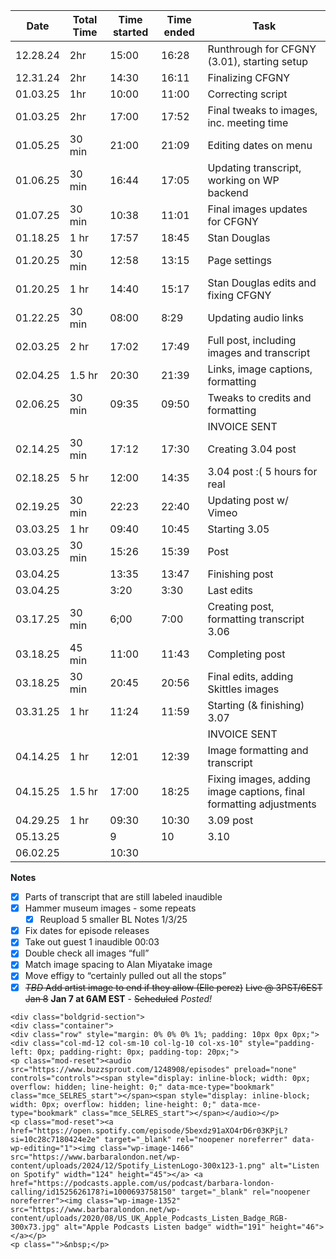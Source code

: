 
| Date     | Total Time | Time started | Time ended | Task                                                               |
| -------- | ---------- | ------------ | ---------- | ------------------------------------------------------------------ |
| 12.28.24 | 2hr        | 15:00        | 16:28      | Runthrough for CFGNY (3.01), starting setup                        |
| 12.31.24 | 2hr        | 14:30        | 16:11      | Finalizing CFGNY                                                   |
| 01.03.25 | 1hr        | 10:00        | 11:00      | Correcting script                                                  |
| 01.03.25 | 2hr        | 17:00        | 17:52      | Final tweaks to images, inc. meeting time                          |
| 01.05.25 | 30 min     | 21:00        | 21:09      | Editing dates on menu                                              |
| 01.06.25 | 30 min     | 16:44        | 17:05      | Updating transcript, working on WP backend                         |
| 01.07.25 | 30 min     | 10:38        | 11:01      | Final images updates for CFGNY                                     |
| 01.18.25 | 1 hr       | 17:57        | 18:45      | Stan Douglas                                                       |
| 01.20.25 | 30 min     | 12:58        | 13:15      | Page settings                                                      |
| 01.20.25 | 1 hr       | 14:40        | 15:17      | Stan Douglas edits and fixing CFGNY                                |
| 01.22.25 | 30 min     | 08:00        | 8:29       | Updating audio links                                               |
| 02.03.25 | 2 hr       | 17:02        | 17:49      | Full post, including images and transcript                         |
| 02.04.25 | 1.5 hr     | 20:30        | 21:39      | Links, image captions, formatting                                  |
| 02.06.25 | 30 min     | 09:35        | 09:50      | Tweaks to credits and formatting                                   |
|          |            |              |            | INVOICE SENT                                                       |
| 02.14.25 | 30 min     | 17:12        | 17:30      | Creating 3.04 post                                                 |
| 02.18.25 | 5 hr       | 12:00        | 14:35      | 3.04 post :( 5 hours for real                                      |
| 02.19.25 | 30 min     | 22:23        | 22:40      | Updating post w/ Vimeo                                             |
| 03.03.25 | 1 hr       | 09:40        | 10:45      | Starting 3.05                                                      |
| 03.03.25 | 30 min     | 15:26        | 15:39      | Post                                                               |
| 03.04.25 |            | 13:35        | 13:47      | Finishing post                                                     |
| 03.04.25 |            | 3:20         | 3:30       | Last edits                                                         |
| 03.17.25 | 30 min     | 6;00         | 7:00       | Creating post, formatting transcript 3.06                          |
| 03.18.25 | 45 min     | 11:00        | 11:43      | Completing post                                                    |
| 03.18.25 | 30 min     | 20:45        | 20:56      | Final edits, adding Skittles images                                |
| 03.31.25 | 1 hr       | 11:24        | 11:59      | Starting (& finishing) 3.07                                        |
|          |            |              |            | INVOICE SENT                                                       |
| 04.14.25 | 1 hr       | 12:01        | 12:39      | Image formatting and transcript                                    |
| 04.15.25 | 1.5 hr     | 17:00        | 18:25      | Fixing images, adding image captions, final formatting adjustments |
| 04.29.25 | 1 hr       | 09:30        | 10:30      | 3.09 post                                                          |
| 05.13.25 |            | 9            | 10         | 3.10                                                               |
| 06.02.25 |            | 10:30        |            |                                                                    |

**Notes**
- [x] Parts of transcript that are still labeled inaudible
- [x] Hammer museum images - some repeats
	- [x] Reupload 5 smaller
BL Notes 1/3/25
- [X] Fix dates for episode releases
- [X] Take out guest 1 inaudible 00:03
- [X] Double check all images “full”
- [x] Match image spacing to Alan Miyatake image
- [X] Move effigy to “certainly pulled out all the stops” 
- [x] ~~*TBD* Add artist image to end if they allow (Elle perez)~~
~~Live @ 3PST/6EST Jan 8~~ **Jan 7 at 6AM EST** - ~~Scheduled~~ *Posted!*

```
<div class="boldgrid-section">
<div class="container">
<div class="row" style="margin: 0% 0% 0% 1%; padding: 10px 0px 0px;">
<div class="col-md-12 col-sm-10 col-lg-10 col-xs-10" style="padding-left: 0px; padding-right: 0px; padding-top: 20px;">
<p class="mod-reset"><audio src="https://www.buzzsprout.com/1248908/episodes" preload="none" controls="controls"><span style="display: inline-block; width: 0px; overflow: hidden; line-height: 0;" data-mce-type="bookmark" class="mce_SELRES_start">﻿</span><span style="display: inline-block; width: 0px; overflow: hidden; line-height: 0;" data-mce-type="bookmark" class="mce_SELRES_start">﻿</span></audio></p>
<p class="mod-reset"><a href="https://open.spotify.com/episode/5bexdz91aXO4rD6r03KPjL?si=10c28c7180424e2e" target="_blank" rel="noopener noreferrer" data-wp-editing="1"><img class="wp-image-1466" src="https://www.barbaralondon.net/wp-content/uploads/2024/12/Spotify_ListenLogo-300x123-1.png" alt="Listen on Spotify" width="124" height="45"></a> <a href="https://podcasts.apple.com/us/podcast/barbara-london-calling/id1525626178?i=1000693758150" target="_blank" rel="noopener noreferrer"><img class="wp-image-1352" src="https://www.barbaralondon.net/wp-content/uploads/2020/08/US_UK_Apple_Podcasts_Listen_Badge_RGB-300x73.jpg" alt="Apple Podcasts Listen badge" width="191" height="46"></a></p>
<p class="">&nbsp;</p>
```

